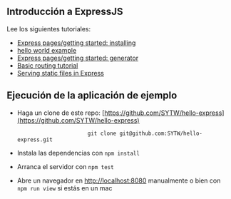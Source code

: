 ## Introducción a ExpressJS

Lee los siguientes tutoriales:

* [Express pages/getting started: installing](http://expressjs.com/starter/installing.html)
* [hello world example](http://expressjs.com/starter/hello-world.html)
* [Express pages/getting started: generator](http://expressjs.com/starter/generator.html)
* [Basic routing tutorial](http://expressjs.com/starter/basic-routing.html)
* [Serving static files in Express](http://expressjs.com/starter/static-files.html)

## Ejecución de la aplicación de ejemplo

* Haga un clone de este repo: [https://github.com/SYTW/hello-express](https://github.com/SYTW/hello-express)

                            git clone git@github.com:SYTW/hello-express.git

* Instala las dependencias con `npm install`
* Arranca el servidor con `npm test`
* Abre un navegador en [http://localhost:8080](http://localhost:8080) manualmente o bien con `npm run view`
si estás en un mac

